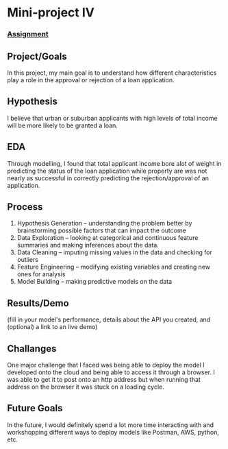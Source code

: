 # Mini-project IV

### [Assignment](assignment.md)

## Project/Goals
In this project, my main goal is to understand how different characteristics play a role in the approval or rejection of a loan application. 

## Hypothesis
I believe that urban or suburban applicants with high levels of total income will be more likely to be granted a loan. 

## EDA 
Through modelling, I found that total applicant income bore alot of weight in predicting the status of the loan application while property are was not nearly as successful in correctly predicting the rejection/approval of an application. 


## Process

1. Hypothesis Generation – understanding the problem better by brainstorming possible factors that can impact the outcome
2. Data Exploration – looking at categorical and continuous feature summaries and making inferences about the data.
3. Data Cleaning – imputing missing values in the data and checking for outliers
4. Feature Engineering – modifying existing variables and creating new ones for analysis
5. Model Building – making predictive models on the data

## Results/Demo
(fill in your model's performance, details about the API you created, and (optional) a link to an live demo)

## Challanges 
One major challenge that I faced was being able to deploy the model I developed onto the cloud and being able to access it through a browser. I was able to get it to post onto an http address but when running that address on the browser it was stuck on a loading cycle. 

## Future Goals
In the future, I would definitely spend a lot more time interacting with and workshopping different ways to deploy models like Postman, AWS, python, etc.